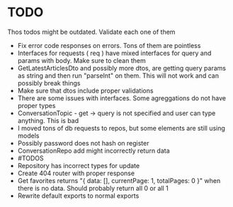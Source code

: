 # TODO

Thos todos might be outdated. Validate each one of them

- Fix error code responses on errors. Tons of them are pointless
- Interfaces for requests ( req ) have mixed interfaces for query and params with body. Make sure to clean them
- GetLatestArticlesDto and possibly more dtos, are getting query params as string and then run "parseInt" on them. This will not work and can possibly break things
- Make sure that dtos include proper validations
- There are some issues with interfaces. Some agreggations do not have proper types
- ConversationTopic - get -> query is not specified and user can type anything. This is bad
- I moved tons of db requests to repos, but some elements are still using models
- Possibly password does not hash on register
- ConversationRepo add might incorrectly return data
- #TODOS
- Repository has incorrect types for update
- Create 404 router with proper response
- Get favorites returns "{ data: [], currentPage: 1, totalPages: 0 }" when there is no data. Should probably return all 0 or all 1
- Rewrite default exports to normal exports
